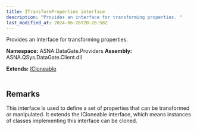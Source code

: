 ```yaml
---
title: ITransformProperties interface
description: "Provides an interface for transforming properties. "
last_modified_at: 2024-06-26T20:26:58Z
---
```


Provides an interface for transforming properties.

**Namespace:** ASNA.DataGate.Providers
**Assembly:** ASNA.QSys.DataGate.Client.dll

**Extends:** [ICloneable](https://learn.microsoft.com/en-us/dotnet/api/system.icloneable?view=net-8.0)
<br>
<br>

## Remarks
This interface is used to define a set of properties that can be transformed or manipulated.
It extends the ICloneable interface, which means instances of classes implementing this interface can be cloned.

<br>
<br>
